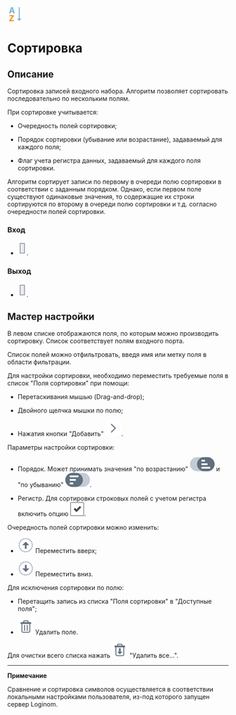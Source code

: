 ![](../../media/app/icons/component-18/component-default-01.svg)

# Сортировка

## Описание

Сортировка записей входного набора. Алгоритм позволяет сортировать последовательно по нескольким полям.

При сортировке учитывается:

* Очередность полей сортировки;

* Порядок сортировки (убывание или возрастание), задаваемый для каждого поля;

* Флаг учета регистра данных, задаваемый для каждого поля сортировки.

Алгоритм сортирует записи по первому в очереди полю сортировки в соответствии с заданным порядком. Однако, если первом поле существуют одинаковые значения, то содержащие их строки сортируются по второму в очереди полю сортировки и т.д. согласно очередности полей сортировки.

### Вход

* ![](../../media/app/icons/ports/table-inactive.svg).

### Выход

* ![](../../media/app/icons/ports/table-inactive.svg).

## Мастер настройки

В левом списке отображаются поля, по которым можно производить сортировку. Список соответствует полям входного порта.

Список полей можно отфильтровать, введя имя или метку поля в области фильтрации.

Для настройки сортировки, необходимо переместить требуемые поля в список "Поля сортировки" при помощи:

* Перетаскивания мышью (Drag-and-drop);

* Двойного щелчка мышки по полю;

* Нажатия кнопки "Добавить" ![](../../media/app/icons/toolbar-18/toolbar-18-16.svg).

Параметры настройки сортировки:

* Порядок. Может принимать значения "по возрастанию" ![](../../media/app/icons/toolbar-18/sorting-order-01.svg) и "по убыванию" ![](../../media/app/icons/toolbar-18/sorting-order-02.svg).

* Регистр. Для сортировки строковых полей с учетом регистра включить опцию ![](../../media/app/icons/toolbar-18/checked.svg).

Очередность полей сортировки можно изменить:

* ![](../../media/app/icons/toolbar-18/top.svg) Переместить вверх;

* ![](../../media/app/icons/toolbar-18/down.svg) Переместить вниз.

Для исключения сортировки по полю:

* Перетащить запись из списка "Поля сортировки" в "Доступные поля";

* ![](../../media/app/icons/toolbar-18/toolbar-18-8.svg) Удалить поле.

Для очистки всего списка нажать ![](../../media/app/icons/toolbar-18/toolbar-18-127.svg) "Удалить все...".

--------

**Примечание**

Сравнение и сортировка символов осуществляется в соответствии локальными настройками пользователя, из-под которого запущен сервер Loginom.
